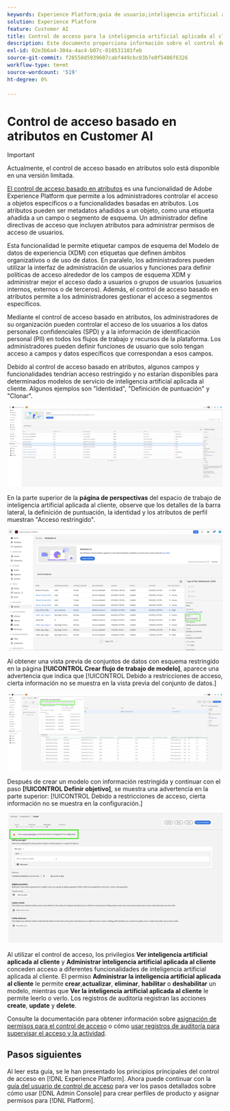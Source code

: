 ```yaml
---
keywords: Experience Platform;guía de usuario;inteligencia artificial aplicada al cliente;temas populares;controles de acceso;crear modelo;
solution: Experience Platform
feature: Customer AI
title: Control de acceso para la inteligencia artificial aplicada al cliente
description: Este documento proporciona información sobre el control de acceso basado en atributos para la inteligencia artificial aplicada al cliente.
exl-id: 02e3b6a4-304a-4ac4-b07c-010531101feb
source-git-commit: f28558d5939607cabf449cbc03b7e0f5406f6326
workflow-type: tm+mt
source-wordcount: '519'
ht-degree: 0%

---
```


# Control de acceso basado en atributos en Customer AI

>[!IMPORTANT]
>
>Actualmente, el control de acceso basado en atributos solo está disponible en una versión limitada.

[El control de acceso basado en atributos](../../../access-control/abac/overview.md) es una funcionalidad de Adobe Experience Platform que permite a los administradores controlar el acceso a objetos específicos o a funcionalidades basadas en atributos. Los atributos pueden ser metadatos añadidos a un objeto, como una etiqueta añadida a un campo o segmento de esquema. Un administrador define directivas de acceso que incluyen atributos para administrar permisos de acceso de usuarios.

Esta funcionalidad le permite etiquetar campos de esquema del Modelo de datos de experiencia (XDM) con etiquetas que definen ámbitos organizativos o de uso de datos. En paralelo, los administradores pueden utilizar la interfaz de administración de usuarios y funciones para definir políticas de acceso alrededor de los campos de esquema XDM y administrar mejor el acceso dado a usuarios o grupos de usuarios (usuarios internos, externos o de terceros). Además, el control de acceso basado en atributos permite a los administradores gestionar el acceso a segmentos específicos.

Mediante el control de acceso basado en atributos, los administradores de su organización pueden controlar el acceso de los usuarios a los datos personales confidenciales (SPD) y a la información de identificación personal (PII) en todos los flujos de trabajo y recursos de la plataforma. Los administradores pueden definir funciones de usuario que solo tengan acceso a campos y datos específicos que correspondan a esos campos.

Debido al control de acceso basado en atributos, algunos campos y funcionalidades tendrían acceso restringido y no estarían disponibles para determinados modelos de servicio de inteligencia artificial aplicada al cliente. Algunos ejemplos son &quot;Identidad&quot;, &quot;Definición de puntuación&quot; y &quot;Clonar&quot;.

![Espacio de trabajo de inteligencia artificial aplicada al cliente con los campos restringidos de los resultados del modelo de servicio resaltados.](../images/user-guide/unavailable-functionalities.png)

En la parte superior de la **página de perspectivas** del espacio de trabajo de inteligencia artificial aplicada al cliente, observe que los detalles de la barra lateral, la definición de puntuación, la identidad y los atributos de perfil muestran &quot;Acceso restringido&quot;.

![Espacio de trabajo de inteligencia artificial aplicada al cliente con los campos restringidos del esquema resaltados.](../images/user-guide/access-restricted.png)

Al obtener una vista previa de conjuntos de datos con esquema restringido en la página **[!UICONTROL Crear flujo de trabajo de modelo]**, aparece una advertencia que indica que [!UICONTROL Debido a restricciones de acceso, cierta información no se muestra en la vista previa del conjunto de datos.]

![Espacio de trabajo de inteligencia artificial aplicada al cliente con campos restringidos de los conjuntos de datos de vista previa con resultados de esquema restringidos resaltados.](../images/user-guide/restricted-dataset-preview-save-and-exit-cai.png)

Después de crear un modelo con información restringida y continuar con el paso **[!UICONTROL Definir objetivo]**, se muestra una advertencia en la parte superior: [!UICONTROL Debido a restricciones de acceso, cierta información no se muestra en la configuración.]

![Espacio de trabajo de inteligencia artificial aplicada al cliente con los campos restringidos de los resultados del modelo de servicio resaltados.](../images/user-guide/information-not-displayed-save-and-exit.png)

Al utilizar el control de acceso, los privilegios **Ver inteligencia artificial aplicada al cliente** y **Administrar inteligencia artificial aplicada al cliente** conceden acceso a diferentes funcionalidades de inteligencia artificial aplicada al cliente. El permiso **Administrar la inteligencia artificial aplicada al cliente** le permite **crear**,**actualizar**, **eliminar**, **habilitar** o **deshabilitar** un modelo, mientras que **Ver la inteligencia artificial aplicada al cliente** le permite leerlo o verlo. Los registros de auditoría registran las acciones **create**, **update** y **delete**.

Consulte la documentación para obtener información sobre [asignación de permisos para el control de acceso](../../../access-control/home.md) o cómo [usar registros de auditoría para supervisar el acceso y la actividad](../../../landing/governance-privacy-security/audit-logs/overview.md).

## Pasos siguientes

Al leer esta guía, se le han presentado los principios principales del control de acceso en [!DNL Experience Platform]. Ahora puede continuar con la [guía del usuario de control de acceso](../overview.md) para ver los pasos detallados sobre cómo usar [!DNL Admin Console] para crear perfiles de producto y asignar permisos para [!DNL Platform].
